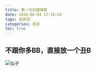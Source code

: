 ```yaml
---
title: 第一次创建博客
date: 2018-06-04 12:16:59
tags: 初体验
categories: 闲谈
toc: true
---
```


## 不跟你多BB，直接放一个丑B

![仙子](pxj.jpg) 

